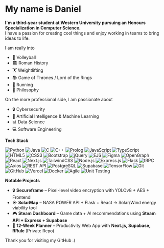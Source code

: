 # My name is Daniel

**I'm a third-year student at Western University pursuing an Honours Specialization in Computer Science.**  
I have a passion for creating cool things and enjoy working in teams to bring ideas to life.

I am really into

- 🏐 Volleyball  
- 🏛 Roman History  
- 🏋️ Weightlifting  
- 📚 Game of Thrones / Lord of the Rings  
- 🏃 Running  
- 💭 Philosophy  

On the more professional side, I am passionate about

- 🔒 Cybersecurity  
- 🤖 Artificial Intelligence & Machine Learning  
- 📊 Data Science  
- 💻 Software Engineering  


**Tech Stack**  


![Python](https://img.shields.io/badge/python-3670A0?style=for-the-badge&logo=python&logoColor=ffdd54) ![Java](https://img.shields.io/badge/java-%23ED8B00.svg?style=for-the-badge&logo=openjdk&logoColor=white) ![C](https://img.shields.io/badge/c-%2300599C.svg?style=for-the-badge&logo=c&logoColor=white) ![C++](https://img.shields.io/badge/c++-%2300599C.svg?style=for-the-badge&logo=c%2B%2B&logoColor=white) ![Prolog](https://img.shields.io/badge/prolog-%23E61B23.svg?style=for-the-badge&logoColor=white) ![JavaScript](https://img.shields.io/badge/javascript-%23323330.svg?style=for-the-badge&logo=javascript&logoColor=%23F7DF1E) ![TypeScript](https://img.shields.io/badge/typescript-%23007ACC.svg?style=for-the-badge&logo=typescript&logoColor=white) ![HTML5](https://img.shields.io/badge/html5-%23E34F26.svg?style=for-the-badge&logo=html5&logoColor=white) ![CSS3](https://img.shields.io/badge/css3-%231572B6.svg?style=for-the-badge&logo=css3&logoColor=white) ![Bootstrap](https://img.shields.io/badge/bootstrap-%23563D7C.svg?style=for-the-badge&logo=bootstrap&logoColor=white) ![jQuery](https://img.shields.io/badge/jquery-%230769AD.svg?style=for-the-badge&logo=jquery&logoColor=white) ![EJS](https://img.shields.io/badge/ejs-%23000000.svg?style=for-the-badge&logo=ejs&logoColor=white) ![Figma](https://img.shields.io/badge/figma-%23F24E1E.svg?style=for-the-badge&logo=figma&logoColor=white) ![OpenGraph](https://img.shields.io/badge/opengraph-%23000000.svg?style=for-the-badge)  ![React](https://img.shields.io/badge/react-%2320232a.svg?style=for-the-badge&logo=react&logoColor=%2361DAFB) ![Next.js](https://img.shields.io/badge/next.js-%23000000.svg?style=for-the-badge&logo=nextdotjs&logoColor=white) ![TailwindCSS](https://img.shields.io/badge/tailwindcss-%2338B2AC.svg?style=for-the-badge&logo=tailwind-css&logoColor=white)  ![Node.js](https://img.shields.io/badge/node.js-6DA55F?style=for-the-badge&logo=node.js&logoColor=white) ![Express.js](https://img.shields.io/badge/express.js-%23404d59.svg?style=for-the-badge&logo=express&logoColor=%2361DAFB) ![Flask](https://img.shields.io/badge/flask-%23000.svg?style=for-the-badge&logo=flask&logoColor=white) ![tRPC](https://img.shields.io/badge/trpc-%23007ACC.svg?style=for-the-badge&logo=trpc&logoColor=white) ![Axios](https://img.shields.io/badge/axios-%235A29E4.svg?style=for-the-badge&logo=axios&logoColor=white) ![REST API](https://img.shields.io/badge/REST%20API-%23000000.svg?style=for-the-badge&logo=api&logoColor=white) ![PostgreSQL](https://img.shields.io/badge/postgres-%23316192.svg?style=for-the-badge&logo=postgresql&logoColor=white) ![Supabase](https://img.shields.io/badge/Supabase-3ECF8E?style=for-the-badge&logo=supabase&logoColor=white) ![TensorFlow](https://img.shields.io/badge/TensorFlow-%23FF6F00.svg?style=for-the-badge&logo=TensorFlow&logoColor=white) ![Git](https://img.shields.io/badge/git-%23F05033.svg?style=for-the-badge&logo=git&logoColor=white) ![GitHub](https://img.shields.io/badge/github-%23121011.svg?style=for-the-badge&logo=github&logoColor=white) ![Vercel](https://img.shields.io/badge/vercel-%23000000.svg?style=for-the-badge&logo=vercel&logoColor=white) ![Docker](https://img.shields.io/badge/docker-%230db7ed.svg?style=for-the-badge&logo=docker&logoColor=white) ![Agile](https://img.shields.io/badge/agile-%2300A9E0.svg?style=for-the-badge&logo=agile&logoColor=white) ![Unit Testing](https://img.shields.io/badge/unit%20testing-%23239120.svg?style=for-the-badge&logo=pytest&logoColor=white)  


**Notable Projects**

- 🔒 **Secureframe** – Pixel-level video encryption with YOLOv8 + AES + Frontend  
- ☀️ **SolarMap** – NASA POWER API + Flask + React → Solar/Wind energy viability tool  
- 🎮 **Steam Dashboard** – Game data + AI recommendations using **Steam API + Express + Supabase**  
- 📅 **12-Week Planner** – Productivity Web App with **Next.js, Supabase, RRule** (Private Repo)
  
Thank you for visiting my GitHub :)
